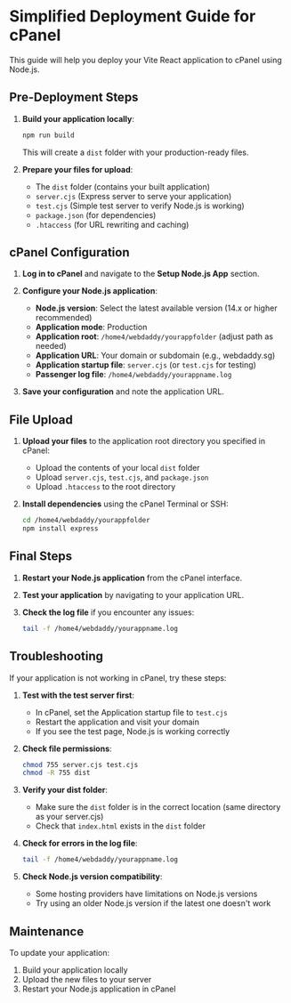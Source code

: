 # Simplified Deployment Guide for cPanel

This guide will help you deploy your Vite React application to cPanel using Node.js.

## Pre-Deployment Steps

1. **Build your application locally**:
   ```bash
   npm run build
   ```
   This will create a `dist` folder with your production-ready files.

2. **Prepare your files for upload**:
   - The `dist` folder (contains your built application)
   - `server.cjs` (Express server to serve your application)
   - `test.cjs` (Simple test server to verify Node.js is working)
   - `package.json` (for dependencies)
   - `.htaccess` (for URL rewriting and caching)

## cPanel Configuration

1. **Log in to cPanel** and navigate to the **Setup Node.js App** section.

2. **Configure your Node.js application**:
   - **Node.js version**: Select the latest available version (14.x or higher recommended)
   - **Application mode**: Production
   - **Application root**: `/home4/webdaddy/yourappfolder` (adjust path as needed)
   - **Application URL**: Your domain or subdomain (e.g., webdaddy.sg)
   - **Application startup file**: `server.cjs` (or `test.cjs` for testing)
   - **Passenger log file**: `/home4/webdaddy/yourappname.log`

3. **Save your configuration** and note the application URL.

## File Upload

1. **Upload your files** to the application root directory you specified in cPanel:
   - Upload the contents of your local `dist` folder
   - Upload `server.cjs`, `test.cjs`, and `package.json`
   - Upload `.htaccess` to the root directory

2. **Install dependencies** using the cPanel Terminal or SSH:
   ```bash
   cd /home4/webdaddy/yourappfolder
   npm install express
   ```

## Final Steps

1. **Restart your Node.js application** from the cPanel interface.

2. **Test your application** by navigating to your application URL.

3. **Check the log file** if you encounter any issues:
   ```bash
   tail -f /home4/webdaddy/yourappname.log
   ```

## Troubleshooting

If your application is not working in cPanel, try these steps:

1. **Test with the test server first**:
   - In cPanel, set the Application startup file to `test.cjs`
   - Restart the application and visit your domain
   - If you see the test page, Node.js is working correctly

2. **Check file permissions**:
   ```bash
   chmod 755 server.cjs test.cjs
   chmod -R 755 dist
   ```

3. **Verify your dist folder**:
   - Make sure the `dist` folder is in the correct location (same directory as your server.cjs)
   - Check that `index.html` exists in the `dist` folder

4. **Check for errors in the log file**:
   ```bash
   tail -f /home4/webdaddy/yourappname.log
   ```

5. **Check Node.js version compatibility**:
   - Some hosting providers have limitations on Node.js versions
   - Try using an older Node.js version if the latest one doesn't work

## Maintenance

To update your application:
1. Build your application locally
2. Upload the new files to your server
3. Restart your Node.js application in cPanel
